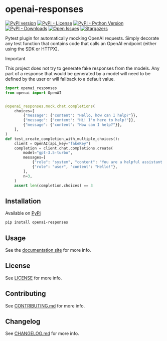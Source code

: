 # openai-responses

[![PyPI version](https://badge.fury.io/py/openai-responses.svg)](https://badge.fury.io/py/openai-responses)
[![PyPI - License](https://img.shields.io/pypi/l/openai-responses)](https://opensource.org/blog/license/mit)
[![PyPI - Python Version](https://img.shields.io/pypi/pyversions/openai-responses.svg)](https://pypi.org/project/openai-responses/)
[![PyPI - Downloads](https://img.shields.io/pypi/dm/openai-responses)](https://pypi.org/project/openai-responses/)
[![Open Issues](https://img.shields.io/github/issues/mharrisb1/openai-responses-python)](https://github.com/mharrisb1/openai-responses-python/issues)
[![Stargazers](https://img.shields.io/github/stars/mharrisb1/openai-responses-python?style)](https://pypistats.org/packages/openai-responses)


Pytest plugin for automatically mocking OpenAI requests. Simply decorate any test function that contains code that calls an OpenAI endpoint (either using the SDK or HTTPX).

> [!IMPORTANT]
> This project does not try to generate fake responses from the models. Any part of a response that would be generated by a model will need to be defined by the user or will fallback to a default value.

```python
import openai_responses
from openai import OpenAI


@openai_responses.mock.chat.completions(
    choices=[
        {"message": {"content": "Hello, how can I help?"}},
        {"message": {"content": "Hi! I'm here to help!"}},
        {"message": {"content": "How can I help?"}},
    ],
)
def test_create_completion_with_multiple_choices():
    client = OpenAI(api_key="fakeKey")
    completion = client.chat.completions.create(
        model="gpt-3.5-turbo",
        messages=[
            {"role": "system", "content": "You are a helpful assistant."},
            {"role": "user", "content": "Hello!"},
        ],
        n=3,
    )
    assert len(completion.choices) == 3
```

## Installation

Available on [PyPi](https://pypi.org/project/openai-responses/)

```bash
pip install openai-responses
```

## Usage

See the [documentation site](https://mharrisb1.github.io/openai-responses-python) for more info.

## License

See [LICENSE](https://github.com/mharrisb1/openai-responses-python/blob/main/LICENSE) for more info.

## Contributing

See [CONTRIBUTING.md](https://github.com/mharrisb1/openai-responses-python/blob/main/CONTRIBUTING.md) for more info.

## Changelog

See [CHANGELOG.md](https://github.com/mharrisb1/openai-responses-python/blob/main/CHANGELOG.md) for more info.
